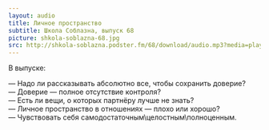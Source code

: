 ```yaml
---
layout: audio
title: Личное пространство
subtitle: Школа Соблазна, выпуск 68
picture: shkola-soblazna-68.jpg
src: http://shkola-soblazna.podster.fm/68/download/audio.mp3?media=player
---
```

В выпуске:

— Надо ли рассказывать абсолютно все, чтобы сохранить доверие?    
— Доверие — полное отсутствие контроля?    
— Есть ли вещи, о которых партнёру лучше не знать?    
— Личное пространство в отношениях — плохо или хорошо?    
— Чувствовать себя самодостаточным\целостным\полноценным.
